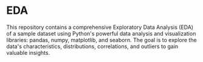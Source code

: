 # EDA
This repository contains a comprehensive Exploratory Data Analysis (EDA) of a sample dataset using Python's powerful data analysis and visualization libraries: pandas, numpy, matplotlib, and seaborn. The goal is to explore the data's characteristics, distributions, correlations, and outliers to gain valuable insights.
